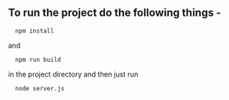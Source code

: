 ## To run the project do the following things - 

```
  npm install
```
and

```
  npm run build
```
in the project directory and then just run 

```
  node server.js
```
